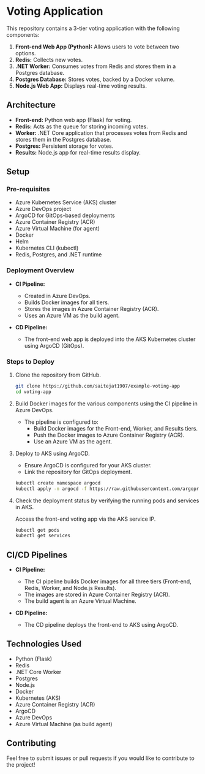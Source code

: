# Voting Application

This repository contains a 3-tier voting application with the following components:

1. **Front-end Web App (Python):** Allows users to vote between two options.
2. **Redis:** Collects new votes.
3. **.NET Worker:** Consumes votes from Redis and stores them in a Postgres database.
4. **Postgres Database:** Stores votes, backed by a Docker volume.
5. **Node.js Web App:** Displays real-time voting results.

## Architecture

- **Front-end:** Python web app (Flask) for voting.
- **Redis:** Acts as the queue for storing incoming votes.
- **Worker:** .NET Core application that processes votes from Redis and stores them in the Postgres database.
- **Postgres:** Persistent storage for votes.
- **Results:** Node.js app for real-time results display.

## Setup

### Pre-requisites

- Azure Kubernetes Service (AKS) cluster
- Azure DevOps project
- ArgoCD for GitOps-based deployments
- Azure Container Registry (ACR)
- Azure Virtual Machine (for agent)
- Docker
- Helm
- Kubernetes CLI (kubectl)
- Redis, Postgres, and .NET runtime

### Deployment Overview

- **CI Pipeline:** 
  - Created in Azure DevOps.
  - Builds Docker images for all tiers.
  - Stores the images in Azure Container Registry (ACR).
  - Uses an Azure VM as the build agent.

- **CD Pipeline:** 
  - The front-end web app is deployed into the AKS Kubernetes cluster using ArgoCD (GitOps).

### Steps to Deploy

1. Clone the repository from GitHub.

   ```bash
   git clone https://github.com/saitejat1907/example-voting-app
   cd voting-app
   ```

2. Build Docker images for the various components using the CI pipeline in Azure DevOps.

   - The pipeline is configured to:
     - Build Docker images for the Front-end, Worker, and Results tiers.
     - Push the Docker images to Azure Container Registry (ACR).
     - Use an Azure VM as the agent.

3. Deploy to AKS using ArgoCD.

   - Ensure ArgoCD is configured for your AKS cluster.
   - Link the repository for GitOps deployment.

   ```bash
   kubectl create namespace argocd
   kubectl apply -n argocd -f https://raw.githubusercontent.com/argoproj/argo-cd/stable/manifests/install.yaml

   ```

4. Check the deployment status by verifying the running pods and services in AKS.

   Access the front-end voting app via the AKS service IP.
   ```bash
   kubectl get pods
   kubectl get services
   ```

## CI/CD Pipelines

- **CI Pipeline:**
  - The CI pipeline builds Docker images for all three tiers (Front-end, Redis, Worker, and Node.js Results).
  - The images are stored in Azure Container Registry (ACR).
  - The build agent is an Azure Virtual Machine.

- **CD Pipeline:**
  - The CD pipeline deploys the front-end to AKS using ArgoCD.

## Technologies Used

- Python (Flask)
- Redis
- .NET Core Worker
- Postgres
- Node.js
- Docker
- Kubernetes (AKS)
- Azure Container Registry (ACR)
- ArgoCD
- Azure DevOps
- Azure Virtual Machine (as build agent)

## Contributing

Feel free to submit issues or pull requests if you would like to contribute to the project!
